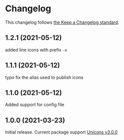 # Changelog

This changelog follows [the Keep a Changelog standard](https://keepachangelog.com).

## 1.2.1 (2021-05-12)
added line icons with prefix `-o`

## 1.1.1 (2021-05-12)
typo fix the alias used to publish icons

## 1.1.0 (2021-05-12)
Added support for config file

## 1.0.0 (2021-03-23)

Initial release.
Current package support [Unicons v3.0.0](https://github.com/Iconscout/unicons/releases/tag/v3.0.0)
